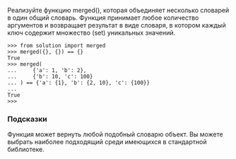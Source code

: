 Реализуйте функцию merged(), которая объединяет несколько словарей в один общий словарь. Функция принимает любое количество аргументов и возвращает результат в виде словаря, в котором каждый ключ содержит множество (set) уникальных значений.

```
>>> from solution import merged
>>> merged({}, {}) == {}
True
>>> merged(
...     {'a': 1, 'b': 2},
...     {'b': 10, 'c': 100}
... ) == {'a': {1}, 'b': {2, 10}, 'c': {100}}
...
True
>>>
```

### Подсказки
Функция может вернуть любой подобный словарю объект. Вы можете выбрать наиболее подходящий среди имеющихся в стандартной библиотеке.